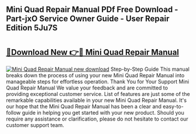 ## Mini Quad Repair Manual PDf Free Download - Part-jxO Service Owner Guide - User Repair Edition 5Ju7S

# <h2><a href="http://bc76209.oget.top/?id=Mini+Quad+Repair+Manual">🔗Download New 👉🔴 Mini Quad Repair Manual</a></h2>

[![Mini Quad Repair Manual new download](https://i.imgur.com/5g1atiW.png)](http://bc76209.oget.top/?id=Mini+Quad+Repair+Manual)
Step-by-Step Guide This manual breaks down the process of using your new Mini Quad Repair Manual into manageable steps for effortless operation. Thank You for Your Support Mini Quad Repair Manual We value your feedback and are committed to providing exceptional customer service. List of features are just some of the remarkable capabilities available in your new Mini Quad Repair Manual. It's our hope that the Mini Quad Repair Manual has been a clear and easy-to-follow guide in helping you get started with your new product. Should you require any assistance or clarification, please do not hesitate to contact our customer support team.
